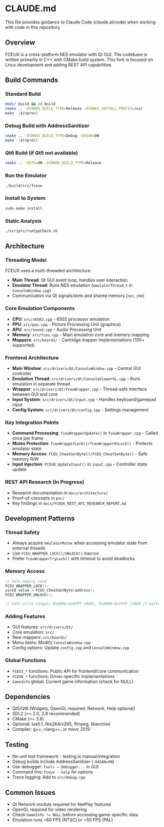 # CLAUDE.md

This file provides guidance to Claude Code (claude.ai/code) when working with code in this repository.

## Overview
FCEUX is a cross-platform NES emulator with Qt GUI. The codebase is written primarily in C++ with CMake build system. This fork is focused on Linux development and adding REST API capabilities.

## Build Commands

### Standard Build
```bash
mkdir build && cd build
cmake .. -DCMAKE_BUILD_TYPE=Release -DCMAKE_INSTALL_PREFIX=/usr
make -j$(nproc)
```

### Debug Build with AddressSanitizer
```bash
cmake .. -DCMAKE_BUILD_TYPE=Debug -DASAN=ON
make -j$(nproc)
```

### Qt6 Build (if Qt5 not available)
```bash
cmake .. -DQT6=ON -DCMAKE_BUILD_TYPE=Release
```

### Run the Emulator
```bash
./build/src/fceux
```

### Install to System
```bash
sudo make install
```

### Static Analysis
```bash
./scripts/runCppCheck.sh
```

## Architecture

### Threading Model
FCEUX uses a multi-threaded architecture:
- **Main Thread**: Qt GUI event loop, handles user interaction
- **Emulator Thread**: Runs NES emulation (`emulatorThread_t` in `ConsoleWindow.cpp`)
- Communication via Qt signals/slots and shared memory (`nes_shm`)

### Core Emulation Components
- **CPU**: `src/x6502.cpp` - 6502 processor emulation
- **PPU**: `src/ppu.cpp` - Picture Processing Unit (graphics)
- **APU**: `src/sound.cpp` - Audio Processing Unit
- **Memory**: `src/fceu.cpp` - Main emulation core and memory mapping
- **Mappers**: `src/boards/` - Cartridge mapper implementations (100+ supported)

### Frontend Architecture
- **Main Window**: `src/drivers/Qt/ConsoleWindow.cpp` - Central GUI controller
- **Emulation Thread**: `src/drivers/Qt/ConsoleViewerGL.cpp` - Runs emulation in separate thread
- **Wrapper**: `src/drivers/Qt/fceuWrapper.cpp` - Thread-safe interface between GUI and core
- **Input System**: `src/drivers/Qt/input.cpp` - Handles keyboard/gamepad input
- **Config System**: `src/drivers/Qt/config.cpp` - Settings management

### Key Integration Points
- **Command Processing**: `fceuWrapperUpdate()` in `fceuWrapper.cpp` - Called once per frame
- **Mutex Protection**: `fceuWrapperLock()/fceuWrapperUnLock()` - Protects emulator state
- **Memory Access**: `FCEU_CheatGetByte()/FCEU_CheatSetByte()` - Safe memory R/W
- **Input Injection**: `FCEUD_UpdateInput()` in `input.cpp` - Controller state update

### REST API Research (In Progress)
- Research documentation in `docs/architecture/`
- Proof-of-concepts in `poc/`
- Key findings in `docs/FCEUX_REST_API_RESEARCH_REPORT.md`

## Development Patterns

### Thread Safety
- Always acquire `emulatorMutex` when accessing emulator state from external threads
- Use `FCEU_WRAPPER_LOCK()/UNLOCK()` macros
- Prefer `fceuWrapperTryLock()` with timeout to avoid deadlocks

### Memory Access
```cpp
// Safe memory read
FCEU_WRAPPER_LOCK();
uint8 value = FCEU_CheatGetByte(address);
FCEU_WRAPPER_UNLOCK();

// Safe write ranges: 0x0000-0x07FF (RAM), 0x6000-0x7FFF (SRAM if battery)
```

### Adding Features
- GUI features: `src/drivers/Qt/`
- Core emulation: `src/`
- New mappers: `src/boards/`
- Menu items: Modify `ConsoleWindow.cpp`
- Config options: Update `config.cpp` and `ConsoleWindow.cpp`

### Global Functions
- `FCEUI_*` functions: Public API for frontend/core communication
- `FCEUD_*` functions: Driver-specific implementations
- `GameInfo` global: Current game information (check for NULL)

## Dependencies
- Qt5/Qt6 (Widgets, OpenGL required; Network, Help optional)
- SDL2 (>= 2.0, 2.8 recommended)
- CMake (>= 3.8)
- Optional: lua5.1, libx264/x265, ffmpeg, libarchive
- Compiler: g++, clang++, or msvc 2019

## Testing
- No unit test framework - testing is manual/integration
- Debug builds include AddressSanitizer (`-DASAN=ON`)
- Use debugger: `Tools → Debugger...` in GUI
- Command line: `fceux --help` for options
- Trace logging: Add to `src/debug.cpp`

## Common Issues
- Qt Network module required for NetPlay features
- OpenGL required for video rendering
- Check `GameInfo != NULL` before accessing game-specific data
- Emulation runs ~60 FPS (NTSC) or ~50 FPS (PAL)